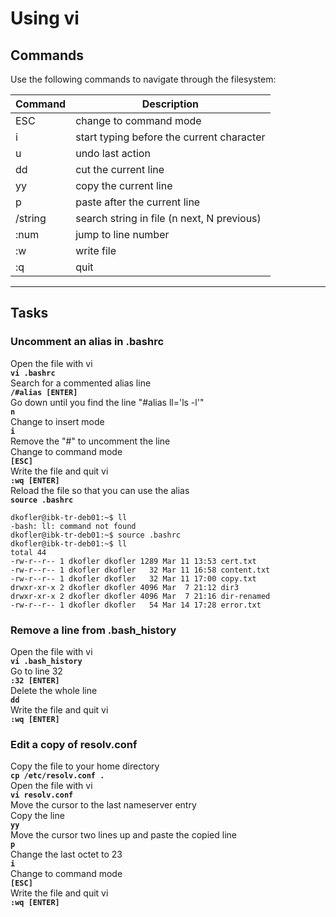 # Using vi
## Commands
Use the following commands to navigate through the filesystem:

| Command | Description |
| ---| --- |
| ESC | change to command mode |
| i | start typing before the current character |
| u | undo last action |
| dd | cut the current line |
| yy | copy the current line |
| p | paste after the current line |
| /string | search string in file (n next, N previous) |
| :num | jump to line number |
| :w | write file |
| :q | quit |
---

## Tasks
### Uncomment an alias in .bashrc
Open the file with vi  
**`vi .bashrc`**  
Search for a commented alias line  
**`/#alias [ENTER]`**  
Go down until you find the line "#alias ll='ls -l'"  
**`n`**  
Change to insert mode  
**`i`**  
Remove the "#" to uncomment the line  
Change to command mode  
**`[ESC]`**  
Write the file and quit vi  
**`:wq [ENTER]`**  
Reload the file so that you can use the alias  
**`source .bashrc`**  
```
dkofler@ibk-tr-deb01:~$ ll
-bash: ll: command not found
dkofler@ibk-tr-deb01:~$ source .bashrc 
dkofler@ibk-tr-deb01:~$ ll
total 44
-rw-r--r-- 1 dkofler dkofler 1289 Mar 11 13:53 cert.txt
-rw-r--r-- 1 dkofler dkofler   32 Mar 11 16:58 content.txt
-rw-r--r-- 1 dkofler dkofler   32 Mar 11 17:00 copy.txt
drwxr-xr-x 2 dkofler dkofler 4096 Mar  7 21:12 dir3
drwxr-xr-x 2 dkofler dkofler 4096 Mar  7 21:16 dir-renamed
-rw-r--r-- 1 dkofler dkofler   54 Mar 14 17:28 error.txt
```

### Remove a line from .bash_history
Open the file with vi  
**`vi .bash_history`**  
Go to line 32  
**`:32 [ENTER]`**  
Delete the whole line  
**`dd`**  
Write the file and quit vi  
**`:wq [ENTER]`**  


### Edit a copy of resolv.conf
Copy the file to your home directory   
**`cp /etc/resolv.conf .`**  
Open the file with vi  
**`vi resolv.conf`**  
Move the cursor to the last nameserver entry  
Copy the line  
**`yy`**  
Move the cursor two lines up and paste the copied line  
**`p`**  
Change the last octet to 23    
**`i`**  
Change to command mode  
**`[ESC]`**  
Write the file and quit vi  
**`:wq [ENTER]`**
